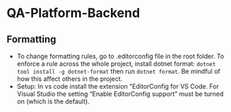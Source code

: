 # QA-Platform-Backend

## Formatting

-   To change formatting rules, go to .editorconfig file in the root folder. To enforce a rule across the whole project, install dotnet format: `dotnet tool install -g dotnet-format` then run `dotnet format`. Be mindful of how this affect others in the project.
-   Setup: In vs code install the extension "EditorConfig for VS Code. For Visual Studio the setting “Enable EditorConfig support” must be turned on (which is the default).
